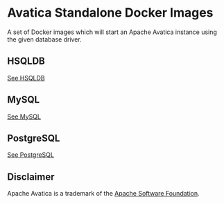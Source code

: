 # Avatica Standalone Docker Images

A set of Docker images which will start an Apache Avatica instance using
the given database driver.

## HSQLDB

[See HSQLDB](https://github.com/joshelser/avatica-standalone-docker/tree/master/hypersql)

## MySQL

[See MySQL](https://github.com/joshelser/avatica-standalone-docker/tree/master/mysql)

## PostgreSQL

[See PostgreSQL](https://github.com/joshelser/avatica-standalone-docker/tree/master/postgres)

## Disclaimer

Apache Avatica is a trademark of the [Apache Software Foundation](https://www.apache.org/).
